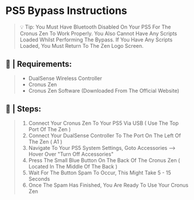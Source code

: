 # PS5 Bypass Instructions
>💡 Tip: You Must Have Bluetooth Disabled On Your PS5 For The Cronus Zen To Work Properly. You Also Cannot Have Any Scripts Loaded Whilst Performing The Bypass. If You Have Any Scripts Loaded, You Must Return To The Zen Logo Screen.

## 🔐 | Requirements:
> - DualSense Wireless Controller
> - Cronus Zen
>- Cronus Zen Software (Downloaded From The Official Website)

## 📖 | Steps:
> 1. Connect Your Cronus Zen To Your PS5 Via USB ( Use The Top Port Of The Zen )
> 2. Connect Your DualSense Controller To The Port On The Left Of The Zen ( A1 )
> 3. Navigate To Your PS5 System Settings, Goto Accessories --> Hover Over "Turn Off Accessories"
> 4. Press The Small Blue Button On The Back Of The Cronus Zen ( Located In The Middle Of The Back )
> 5. Wait For The Button Spam To Occur, This Might Take 5 - 15 Seconds
> 6. Once The Spam Has Finished, You Are Ready To Use Your Cronus Zen


